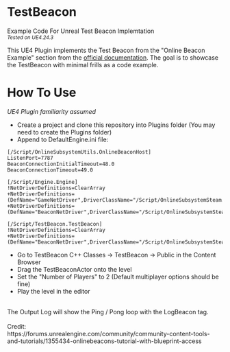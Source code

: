 # TestBeacon
Example Code For Unreal Test Beacon Implemtation<br>
<sup><i>Tested on UE4.24.3</i></sup>

This UE4 Plugin implements the Test Beacon from the "Online Beacon Example" section from the [official documentation](https://docs.unrealengine.com/en-US/Gameplay/Networking/OnlineBeacons/index.html).
The goal is to showcase the TestBeacon with minimal frills as a code example.

# How To Use
<i>UE4 Plugin familiarity assumed</i><br>
* Create a project and clone this repository into Plugins folder (You may need to create the Plugins folder)
* Append to DefaultEngine.ini file:<br>
```
[/Script/OnlineSubsystemUtils.OnlineBeaconHost]
ListenPort=7787
BeaconConnectionInitialTimeout=48.0
BeaconConnectionTimeout=49.0

[/Script/Engine.Engine]
!NetDriverDefinitions=ClearArray
+NetDriverDefinitions=(DefName="GameNetDriver",DriverClassName="/Script/OnlineSubsystemSteam.SteamNetDriver",DriverClassNameFallback="/Script/OnlineSubsystemUtils.IpNetDriver")
+NetDriverDefinitions=(DefName="BeaconNetDriver",DriverClassName="/Script/OnlineSubsystemSteam.SteamNetDriver",DriverClassNameFallback="/Script/OnlineSubsystemUtils.IpNetDriver")

[/Script/TestBeacon.TestBeacon]
!NetDriverDefinitions=ClearArray
+NetDriverDefinitions=(DefName="BeaconNetDriver",DriverClassName="/Script/OnlineSubsystemSteam.SteamNetDriver",DriverClassNameFallback="/Script/OnlineSubsystemUtils.IpNetDriver")
```
* Go to TestBeacon C++ Classes -> TestBeacon -> Public in the Content Browser
* Drag the TestBeaconActor onto the level
* Set the "Number of Players" to 2 (Default multiplayer options should be fine)
* Play the level in the editor
<br>
The Output Log will show the Ping / Pong loop with the LogBeacon tag.<br><br>
Credit:<br>
https://forums.unrealengine.com/community/community-content-tools-and-tutorials/1355434-onlinebeacons-tutorial-with-blueprint-access

